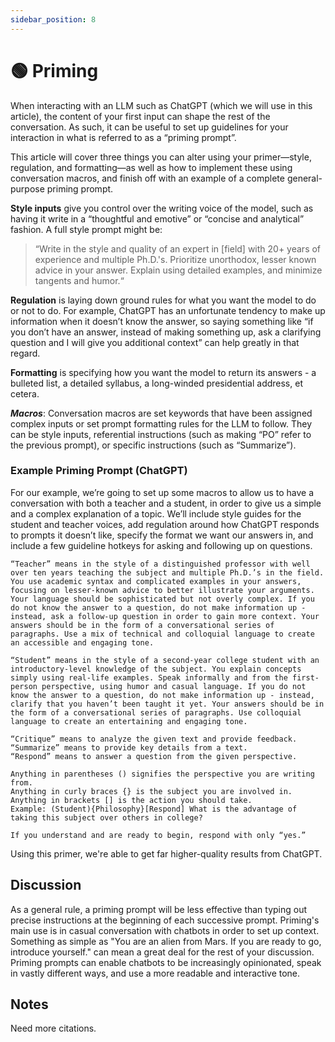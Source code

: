 ```yaml
---
sidebar_position: 8
---
```


# 🟢 Priming
When interacting with an LLM such as ChatGPT (which we will use in this article), the content of your first input can shape the rest of the conversation. As such, it can be useful to set up guidelines for your interaction in what is referred to as a “priming prompt”. 

This article will cover three things you can alter using your primer—style, regulation, and formatting—as well as how to implement these using conversation macros, and finish off with an example of a complete general-purpose priming prompt. 

**Style inputs** give you control over the writing voice of the model, such as having it write in a “thoughtful and emotive” or “concise and analytical” fashion. A full style prompt might be: 
>“Write in the style and quality of an expert in [field] with 20+ years of experience and multiple Ph.D.'s. Prioritize unorthodox, lesser known advice in your answer. Explain using detailed examples, and minimize tangents and humor.“ 

**Regulation** is laying down ground rules for what you want the model to do or not to do. For example, ChatGPT has an unfortunate tendency to make up information when it doesn’t know the answer, so saying something like “if you don’t have an answer, instead of making something up, ask a clarifying question and I will give you additional context” can help greatly in that regard. 

**Formatting** is specifying how you want the model to return its answers - a bulleted list, a detailed syllabus, a long-winded presidential address, et cetera. 

***Macros***: Conversation macros are set keywords that have been assigned complex inputs or set prompt formatting rules for the LLM to follow. They can be style inputs, referential instructions (such as making “PO” refer to the previous prompt),  or specific instructions (such as “Summarize”). 

### Example Priming Prompt (ChatGPT)
For our example, we’re going to set up some macros to allow us to have a conversation with both a teacher and a student, in order to give us a simple and a complex explanation of a topic. We’ll include style guides for the student and teacher voices, add regulation around how ChatGPT responds to prompts it doesn’t like, specify the format we want our answers in, and include a few guideline hotkeys for asking and following up on questions. 

    “Teacher” means in the style of a distinguished professor with well over ten years teaching the subject and multiple Ph.D.’s in the field. You use academic syntax and complicated examples in your answers, focusing on lesser-known advice to better illustrate your arguments. Your language should be sophisticated but not overly complex. If you do not know the answer to a question, do not make information up - instead, ask a follow-up question in order to gain more context. Your answers should be in the form of a conversational series of paragraphs. Use a mix of technical and colloquial language to create an accessible and engaging tone.  

    “Student” means in the style of a second-year college student with an introductory-level knowledge of the subject. You explain concepts simply using real-life examples. Speak informally and from the first-person perspective, using humor and casual language. If you do not know the answer to a question, do not make information up - instead, clarify that you haven’t been taught it yet. Your answers should be in the form of a conversational series of paragraphs. Use colloquial language to create an entertaining and engaging tone. 
 
    “Critique” means to analyze the given text and provide feedback. 
    “Summarize” means to provide key details from a text.
    “Respond” means to answer a question from the given perspective. 

    Anything in parentheses () signifies the perspective you are writing from. 
    Anything in curly braces {} is the subject you are involved in. 
    Anything in brackets [] is the action you should take. 
    Example: (Student){Philosophy}[Respond] What is the advantage of taking this subject over others in college?

    If you understand and are ready to begin, respond with only “yes.”
    
Using this primer, we're able to get far higher-quality results from ChatGPT. 



## Discussion
As a general rule, a priming prompt will be less effective than typing out precise instructions at the beginning of each successive prompt. Priming's main use is in casual conversation with chatbots in order to set up context. Something as simple as "You are an alien from Mars. If you are ready to go, introduce yourself." can mean a great deal for the rest of your discussion. Priming prompts can enable chatbots to be increasingly opinionated, speak in vastly different ways, and use a more readable and interactive tone. 

## Notes
Need more citations.
